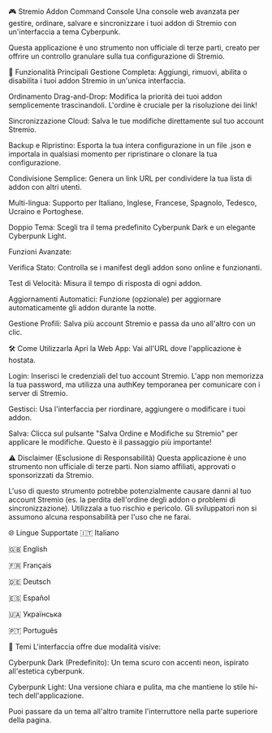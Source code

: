 🎮 Stremio Addon Command Console
Una console web avanzata per gestire, ordinare, salvare e sincronizzare i tuoi addon di Stremio con un'interfaccia a tema Cyberpunk.

Questa applicazione è uno strumento non ufficiale di terze parti, creato per offrire un controllo granulare sulla tua configurazione di Stremio.

🚀 Funzionalità Principali
Gestione Completa: Aggiungi, rimuovi, abilita o disabilita i tuoi addon Stremio in un'unica interfaccia.

Ordinamento Drag-and-Drop: Modifica la priorità dei tuoi addon semplicemente trascinandoli. L'ordine è cruciale per la risoluzione dei link!

Sincronizzazione Cloud: Salva le tue modifiche direttamente sul tuo account Stremio.

Backup e Ripristino: Esporta la tua intera configurazione in un file .json e importala in qualsiasi momento per ripristinare o clonare la tua configurazione.

Condivisione Semplice: Genera un link URL per condividere la tua lista di addon con altri utenti.

Multi-lingua: Supporto per Italiano, Inglese, Francese, Spagnolo, Tedesco, Ucraino e Portoghese.

Doppio Tema: Scegli tra il tema predefinito Cyberpunk Dark e un elegante Cyberpunk Light.

Funzioni Avanzate:

Verifica Stato: Controlla se i manifest degli addon sono online e funzionanti.

Test di Velocità: Misura il tempo di risposta di ogni addon.

Aggiornamenti Automatici: Funzione (opzionale) per aggiornare automaticamente gli addon durante la notte.

Gestione Profili: Salva più account Stremio e passa da uno all'altro con un clic.

🛠️ Come Utilizzarla
Apri la Web App: Vai all'URL dove l'applicazione è hostata.

Login: Inserisci le credenziali del tuo account Stremio. L'app non memorizza la tua password, ma utilizza una authKey temporanea per comunicare con i server di Stremio.

Gestisci: Usa l'interfaccia per riordinare, aggiungere o modificare i tuoi addon.

Salva: Clicca sul pulsante "Salva Ordine e Modifiche su Stremio" per applicare le modifiche. Questo è il passaggio più importante!

⚠️ Disclaimer (Esclusione di Responsabilità)
Questa applicazione è uno strumento non ufficiale di terze parti. Non siamo affiliati, approvati o sponsorizzati da Stremio.

L'uso di questo strumento potrebbe potenzialmente causare danni al tuo account Stremio (es. la perdita dell'ordine degli addon o problemi di sincronizzazione). Utilizzala a tuo rischio e pericolo. Gli sviluppatori non si assumono alcuna responsabilità per l'uso che ne farai.

🌐 Lingue Supportate
🇮🇹 Italiano

🇬🇧 English

🇫🇷 Français

🇩🇪 Deutsch

🇪🇸 Español

🇺🇦 Українська

🇵🇹 Português

🎨 Temi
L'interfaccia offre due modalità visive:

Cyberpunk Dark (Predefinito): Un tema scuro con accenti neon, ispirato all'estetica cyberpunk.

Cyberpunk Light: Una versione chiara e pulita, ma che mantiene lo stile hi-tech dell'applicazione.

Puoi passare da un tema all'altro tramite l'interruttore nella parte superiore della pagina.
